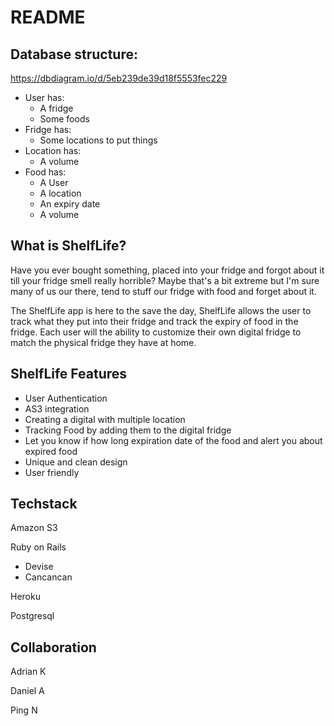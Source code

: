# README

## Database structure:

https://dbdiagram.io/d/5eb239de39d18f5553fec229

- User has:
  - A fridge
  - Some foods
- Fridge has:
  - Some locations to put things
- Location has:
  - A volume
- Food has:
  - A User
  - A location
  - An expiry date
  - A volume

## What is ShelfLife?

Have you ever bought something, placed into your fridge and forgot about it till your fridge smell really horrible? Maybe that's a bit extreme but I'm sure many of us our there, tend to stuff our fridge with food and forget about it.

The ShelfLife app is here to the save the day, ShelfLife allows the user to track what they put into their fridge and track the expiry of food in the fridge. Each user will the ability to customize their own digital fridge to match the physical fridge they have at home.

## ShelfLife Features
- User Authentication
- AS3 integration
- Creating a digital with multiple location
- Tracking Food by adding them to the digital fridge
- Let you know if how long expiration date of the food and alert you about expired food
- Unique and clean design
- User friendly

## Techstack
Amazon S3

Ruby on Rails
  - Devise
  - Cancancan

Heroku

Postgresql

## Collaboration

Adrian K

Daniel A

Ping N
